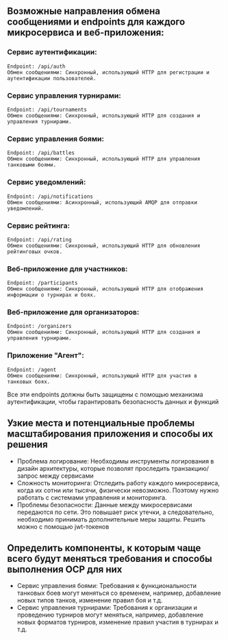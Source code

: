 ## Возможные направления обмена сообщениями и endpoints для каждого микросервиса и веб-приложения:

### Сервис аутентификации:
```
Endpoint: /api/auth
Обмен сообщениями: Синхронный, использующий HTTP для регистрации и аутентификации пользователей.
```

### Сервис управления турнирами:
```
Endpoint: /api/tournaments
Обмен сообщениями: Синхронный, использующий HTTP для создания и управления турнирами.
```

### Сервис управления боями:
```
Endpoint: /api/battles
Обмен сообщениями: Синхронный, использующий HTTP для управления танковыми боями.
```

### Сервис уведомлений:
```
Endpoint: /api/notifications
Обмен сообщениями: Асинхронный, использующий AMQP для отправки уведомлений.
```

### Сервис рейтинга:
```
Endpoint: /api/rating
Обмен сообщениями: Синхронный, использующий HTTP для обновления рейтинговых очков.
```

### Веб-приложение для участников:
```
Endpoint: /participants
Обмен сообщениями: Синхронный, использующий HTTP для отображения информации о турнирах и боях.
```

### Веб-приложение для организаторов:
```
Endpoint: /organizers
Обмен сообщениями: Синхронный, использующий HTTP для создания и управления турнирами.
```

### Приложение "Агент":
```
Endpoint: /agent
Обмен сообщениями: Синхронный, использующий HTTP для участия в танковых боях.
```

Все эти endpoints должны быть защищены с помощью механизма аутентификации, чтобы гарантировать безопасность данных и функций

## Узкие места и потенциальные проблемы масштабирования приложения и способы их решения
* Проблема логирование: Необходимы инструменты логирования в дизайн архитектуры, которые позволят проследить транзакцию/запрос между сервисами
* Сложность мониторинга: Отследить работу каждого микросервиса, когда их сотни или тысячи, физически невозможно. Поэтому нужно работать с системами управления и мониторинга.
* Проблемы безопасности: Данные между микросервисами передаются по сети. Это повышает риск утечки, а следовательно, необходимо принимать дополнительные меры защиты. Решить можно с помощью jwt-токенов

## Определить компоненты, к которым чаще всего будут меняться требования и способы выполнения OCP для них

* Сервис управления боями: Требования к функциональности танковых боев могут меняться со временем, например, добавление новых типов танков, изменение правил боя и т.д.
* Сервис управления турнирами: Требования к организации и проведению турниров могут меняться, например, добавление новых форматов турниров, изменение правил участия в турнирах и т.д.
